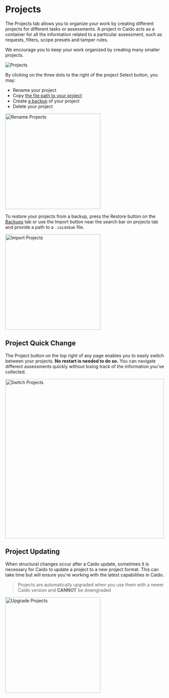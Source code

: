 # Projects

The Projects tab allows you to organize your work by creating different projects for different tasks or assessments. A project in Caido acts as a container for all the information related to a particular assessment, such as requests, filters, scope presets and tamper rules.

We encourage you to keep your work organized by creating many smaller projects.

<img alt="Projects" src="/_images/projects_page.png">

By clicking on the three dots to the right of the project Select button, you may:
* Rename your project
* Copy <a href="/internals/files.html">the file path to your project</a>
* Create <a href="/features/workspace/backups.html">a backup</a> of your project
* Delete your project

<img width="300" alt="Rename Projects" src="/_images/projects_rename.png" center>

To restore your projects from a backup, press the Restore button on the [Backups](/features/workspace/backups.md) tab or use the Import button near the search bar on projects tab and provide a path to a `.caidobak` file.

<img width="300" alt="Import Projects" src="/_images/projects_import.png" center>

## Project Quick Change

The Project button on the top right of any page enables you to easily switch between your projects. **No restart is needed to do so.** You can navigate different assessments quickly without losing track of the information you've collected.

<img width="500" alt="Switch Projects" src="/_images/projects_switch.png" center>


## Project Updating

When structural changes occur after a Caido update, sometimes it is necessary for Caido to update a project to a new project format. This can take time but will ensure you're working with the latest capabilities in Caido.

> Projects are automatically upgraded when you use them with a newer Caido version and **CANNOT** be downgraded

<img width="300" alt="Upgrade Projects" src="/_images/projects_upgrade.png" center>

